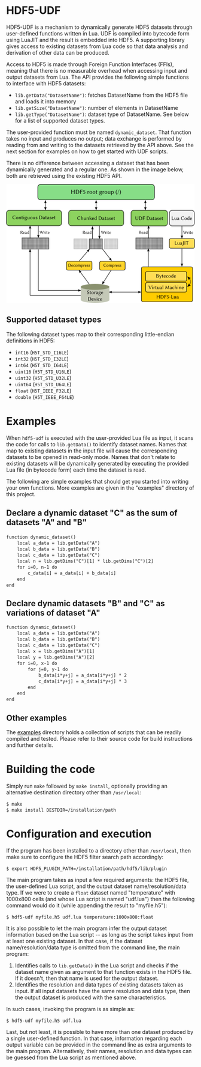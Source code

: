 # HDF5-UDF

HDF5-UDF is a mechanism to dynamically generate HDF5 datasets through
user-defined functions written in Lua. UDF is compiled into bytecode
form using LuaJIT and the result is embedded into HDF5. A supporting
library gives access to existing datasets from Lua code so that data
analysis and derivation of other data can be produced.

Access to HDF5 is made through Foreign Function Interfaces (FFIs),
meaning that there is no measurable overhead when accessing input
and output datasets from Lua. The API provides the following simple
functions to interface with HDF5 datasets:

- `lib.getData("DatasetName")`: fetches DatasetName from the HDF5
   file and loads it into memory
- `lib.getSize("DatasetName")`: number of elements in DatasetName
- `lib.getType("DatasetName")`: dataset type of DatasetName. See
   below for a list of supported dataset types.

The user-provided function must be named `dynamic_dataset`. That
function takes no input and produces no output; data exchange is
performed by reading from and writing to the datasets retrieved
by the API above. See the next section for examples on how to
get started with UDF scripts.

There is no difference between accessing a dataset that has been
dynamically generated and a regular one. As shown in the image
below, both are retrieved using the existing HDF5 API.

![](images/hdf5-udf.png)

## Supported dataset types

The following dataset types map to their corresponding little-endian
definitions in HDF5:

- `int16` (`H5T_STD_I16LE`)
- `int32` (`H5T_STD_I32LE`)
- `int64` (`H5T_STD_I64LE`)
- `uint16` (`H5T_STD_U16LE`)
- `uint32` (`H5T_STD_U32LE`)
- `uint64` (`H5T_STD_U64LE`)
- `float` (`H5T_IEEE_F32LE`)
- `double` (`H5T_IEEE_F64LE`)

# Examples

When `hdf5-udf` is executed with the user-provided Lua file as input, it
scans the code for calls to `lib.getData()` to identify dataset names.
Names that map to existing datasets in the input file will cause the
corresponding datasets to be opened in read-only mode. Names that don't
relate to existing datasets will be dynamically generated by executing
the provided Lua file (in bytecode form) each time the dataset is read.

The following are simple examples that should get you started into writing
your own functions. More examples are given in the "examples" directory of
this project.

## Declare a dynamic dataset "C" as the sum of datasets "A" and "B"
```
function dynamic_dataset()
    local a_data = lib.getData("A")
    local b_data = lib.getData("B")
    local c_data = lib.getData("C")
    local n = lib.getDims("C")[1] * lib.getDims("C")[2]
    for i=0, n-1 do
        c_data[i] = a_data[i] + b_data[i]
    end
end
```

## Declare dynamic datasets "B" and "C" as variations of dataset "A"
```
function dynamic_dataset()
    local a_data = lib.getData("A")
    local b_data = lib.getData("B")
    local c_data = lib.getData("C")
    local x = lib.getDims("A")[1]
    local y = lib.getDims("A")[2]
    for i=0, x-1 do
        for j=0, y-1 do
            b_data[i*y+j] = a_data[i*y+j] * 2
            c_data[i*y+j] = a_data[i*y+j] * 3
        end
    end
end
```

## Other examples

The [examples](https://github.com/lucasvr/hdf5-udf/tree/master/examples)
directory holds a collection of scripts that can be readily compiled and tested.
Please refer to their source code for build instructions and further details.

# Building the code

Simply run `make` followed by `make install`, optionally providing an alternative
destination directory other than `/usr/local`:

```
$ make
$ make install DESTDIR=/installation/path
```

# Configuration and execution

If the program has been installed to a directory other than `/usr/local`, then
make sure to configure the HDF5 filter search path accordingly:

```
$ export HDF5_PLUGIN_PATH=/installation/path/hdf5/lib/plugin
```

The main program takes as input a few required arguments: the HDF5 file, the
user-defined Lua script, and the output dataset name/resolution/data type. If
we were to create a `float` dataset named "temperature" with 1000x800 cells
(and whose Lua script is named "udf.lua") then the following command would do
it (while appending the result to "myfile.h5"):

```
$ hdf5-udf myfile.h5 udf.lua temperature:1000x800:float
```

It is also possible to let the main program infer the output dataset information
based on the Lua script -- as long as the script takes input from at least one
existing dataset. In that case, if the dataset name/resolution/data type is
omitted from the command line, the main program:

1. Identifies calls to `lib.getData()` in the Lua script and checks if the dataset
   name given as argument to that function exists in the HDF5 file. If it doesn't,
   then that name is used for the output dataset.
2. Identifies the resolution and data types of existing datasets taken as input.
   If all input datasets have the same resolution and data type, then the output
   dataset is produced with the same characteristics.

In such cases, invoking the program is as simple as:

```
$ hdf5-udf myfile.h5 udf.lua
```

Last, but not least, it is possible to have more than one dataset produced by
a single user-defined function. In that case, information regarding each output
variable can be provided in the command line as extra arguments to the main
program. Alternatively, their names, resolution and data types can be guessed
from the Lua script as mentioned above.
